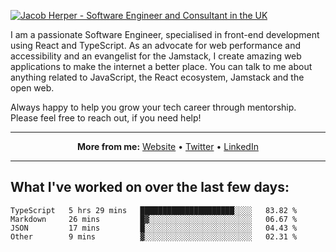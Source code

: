 [![Jacob Herper - Software Engineer and Consultant in the UK](https://res.cloudinary.com/jacobherper/image/upload/v1641506277/gh-image.png)](https://jacobherper.com/)

I am a passionate Software Engineer, specialised in front-end development using React and TypeScript. As an advocate for web performance and accessibility and an evangelist for the Jamstack, I create amazing web applications to make the internet a better place. You can talk to me about anything related to JavaScript, the React ecosystem, Jamstack and the open web.

Always happy to help you grow your tech career through mentorship. Please feel free to reach out, if you need help!

---

<p align="center">
  <strong>More from me:</strong> 
  <a href="https://jacobherper.com/">Website</a> •
  <a href="https://twitter.com/intent/follow?screen_name=jakeherp&tw_p=followbutton">Twitter</a> •
  <a href="https://www.linkedin.com/in/jacobherper/">LinkedIn</a>
</p>

---

## What I've worked on over the last few days:

<!--START_SECTION:waka-->

```text
TypeScript   5 hrs 29 mins   █████████████████████░░░░   83.82 %
Markdown     26 mins         █▓░░░░░░░░░░░░░░░░░░░░░░░   06.67 %
JSON         17 mins         █░░░░░░░░░░░░░░░░░░░░░░░░   04.43 %
Other        9 mins          ▓░░░░░░░░░░░░░░░░░░░░░░░░   02.31 %
```

<!--END_SECTION:waka-->
